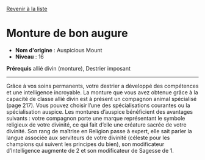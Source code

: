 [Revenir à la liste](list.md)

# Monture de bon augure

 * **Nom d'origine** : Auspicious Mount
 * **Niveau** : 16


<p><strong>Prérequis</strong> allié divin (monture), Destrier imposant</p>
<hr>
<p>Grâce à vos soins permanents, votre destrier a développé des compétences et une intelligence incroyable. La monture que vous avez obtenue grâce à la capacité de classe allié divin est à présent un compagnon animal spécialisé (page 217). Vous pouvez choisir l’une des spécialisations courantes ou la spécialisation auspice. Les montures d’auspice bénéficient des avantages suivants : votre compagnon porte une marque représentant le symbole religieux de votre divinité, ce qui fait d’elle une créature sacrée de votre divinité. Son rang de maîtrise en Religion passe à expert, elle sait parler la langue associée aux serviteurs de votre divinité (céleste pour les champions qui suivent les principes du bien), son modificateur d’Intelligence augmente de 2 et son modificateur de Sagesse de 1.</p>